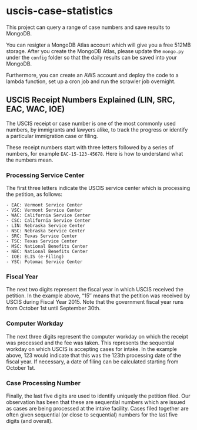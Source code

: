 # uscis-case-statistics

This project can query a range of case numbers and save results to MongoDB. 

You can resigter a MongoDB Atlas account which will give you a free 512MB storage. After you create the MongoDB Atlas, please update the `mongo.py` under the `config` folder so that the daily results can be saved into your MongoDB. 

Furthermore, you can create an AWS account and deploy the code to a lambda function, set up a cron job and run the scrawler job overnight. 

## USCIS Receipt Numbers Explained (LIN, SRC, EAC, WAC, IOE)
The USCIS receipt or case number is one of the most commonly used numbers, by immigrants and lawyers alike, to track the progress or identify a particular immigration case or filing.

These receipt numbers start with three letters followed by a series of numbers, for example `EAC-15-123-45678`.  Here is how to understand what the numbers mean.

### Processing Service Center

The first three letters indicate the USCIS service center which is processing the petition, as follows:

```
- EAC: Vermont Service Center
- VSC: Vermont Service Center
- WAC: California Service Center
- CSC: California Service Center
- LIN: Nebraska Service Center
- NSC: Nebraska Service Center
- SRC: Texas Service Center
- TSC: Texas Service Center
- MSC: National Benefits Center
- NBC: National Benefits Center
- IOE: ELIS (e-Filing)
- YSC: Potomac Service Center
```

### Fiscal Year
The next two digits represent the fiscal year in which USCIS received the petition.  In the example above, “15″ means that the petition was received by USCIS during Fiscal Year 2015.   Note that the government fiscal year runs from October 1st until September 30th.

### Computer Workday
The next three digits represent the computer workday on which the receipt was processed and the fee was taken. This represents the sequential workday on which USCIS is accepting cases for intake. In the example above, 123 would indicate that this was the 123th processing date of the fiscal year. If necessary, a date of filing can be calculated starting from October 1st.

### Case Processing Number
Finally, the last five digits are used to identify uniquely the petition filed. Our observation has been that these are sequential numbers which are issued as cases are being processed at the intake facility. Cases filed together are often given sequential (or close to sequential) numbers for the last five digits (and overall).
